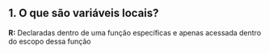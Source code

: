 ## 1. O que são variáveis locais?

**R:** Declaradas dentro de uma função específicas e apenas acessada dentro do escopo dessa função